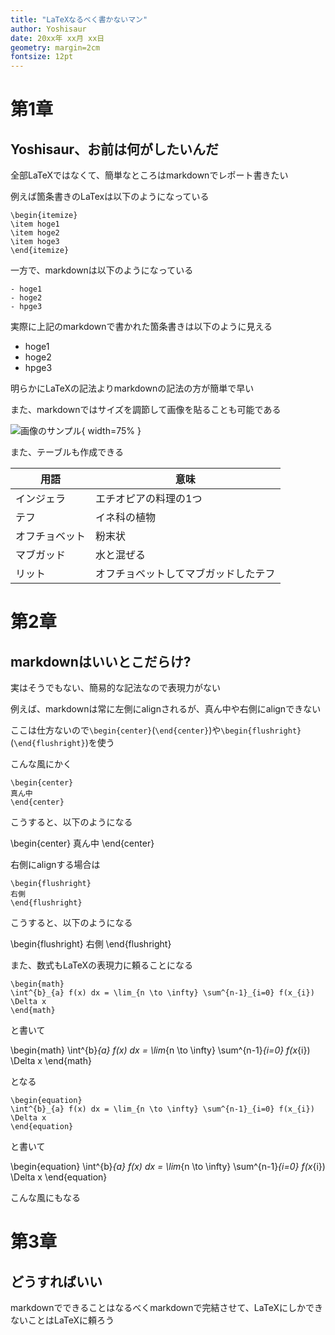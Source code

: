```yaml
---
title: "LaTeXなるべく書かないマン"
author: Yoshisaur
date: 20xx年 xx月 xx日
geometry: margin=2cm
fontsize: 12pt
---
```


# 第1章
## Yoshisaur、お前は何がしたいんだ

全部LaTeXではなくて、簡単なところはmarkdownでレポート書きたい

例えば箇条書きのLaTexは以下のようになっている

```{caption="LaTeXの箇条書き"}
\begin{itemize}
\item hoge1
\item hoge2
\item hoge3
\end{itemize}
```

一方で、markdownは以下のようになっている

```{caption="markdownの箇条書き"}
- hoge1
- hoge2
- hpge3
```

実際に上記のmarkdownで書かれた箇条書きは以下のように見える

- hoge1
- hoge2
- hpge3

明らかにLaTeXの記法よりmarkdownの記法の方が簡単で早い

また、markdownではサイズを調節して画像を貼ることも可能である

![画像のサンプル](/data/images/sample.png){ width=75% }

また、テーブルも作成できる

| 用語 | 意味 |
| ---- | ---- |
| インジェラ | エチオピアの料理の1つ |
| テフ | イネ科の植物 |
| オフチョベット | 粉末状 |
| マブガッド | 水と混ぜる |
| リット | オフチョベットしてマブガッドしたテフ |

# 第2章
## markdownはいいとこだらけ?

実はそうでもない、簡易的な記法なので表現力がない

例えば、markdownは常に左側にalignされるが、真ん中や右側にalignできない

ここは仕方ないので`\begin{center}`(`\end{center}`)や`\begin{flushright}`(`\end{flushright}`)を使う

こんな風にかく

```{title="LaTeXの真ん中"}
\begin{center}
真ん中
\end{center}
```

こうすると、以下のようになる

\begin{center}
真ん中
\end{center}

右側にalignする場合は

```{title="LaTeXの右側"}
\begin{flushright}
右側
\end{flushright}
```

こうすると、以下のようになる

\begin{flushright}
右側
\end{flushright}

また、数式もLaTeXの表現力に頼ることになる

```{title="LaTeXの数式"}
\begin{math}
\int^{b}_{a} f(x) dx = \lim_{n \to \infty} \sum^{n-1}_{i=0} f(x_{i}) \Delta x
\end{math}
```

と書いて

\begin{math}
\int^{b}_{a} f(x) dx = \lim_{n \to \infty} \sum^{n-1}_{i=0} f(x_{i}) \Delta x
\end{math}

となる

```{title="LaTeXの数式2"}
\begin{equation}
\int^{b}_{a} f(x) dx = \lim_{n \to \infty} \sum^{n-1}_{i=0} f(x_{i}) \Delta x
\end{equation}
```

と書いて

\begin{equation}
\int^{b}_{a} f(x) dx = \lim_{n \to \infty} \sum^{n-1}_{i=0} f(x_{i}) \Delta x
\end{equation}

こんな風にもなる

# 第3章
## どうすればいい

markdownでできることはなるべくmarkdownで完結させて、LaTeXにしかできないことはLaTeXに頼ろう

